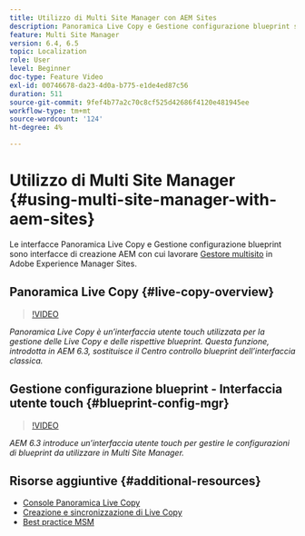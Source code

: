 ```yaml
---
title: Utilizzo di Multi Site Manager con AEM Sites
description: Panoramica Live Copy e Gestione configurazione blueprint sono interfacce abilitate per l’interfaccia touch per l’utilizzo di Multi Site Manager.
feature: Multi Site Manager
version: 6.4, 6.5
topic: Localization
role: User
level: Beginner
doc-type: Feature Video
exl-id: 00746678-da23-4d0a-b775-e1de4ed87c56
duration: 511
source-git-commit: 9fef4b77a2c70c8cf525d42686f4120e481945ee
workflow-type: tm+mt
source-wordcount: '124'
ht-degree: 4%

---
```


# Utilizzo di Multi Site Manager {#using-multi-site-manager-with-aem-sites}

Le interfacce Panoramica Live Copy e Gestione configurazione blueprint sono interfacce di creazione AEM con cui lavorare [Gestore multisito](https://experienceleague.adobe.com/docs/experience-manager-cloud-service/content/sites/administering/reusing-content/msm-and-translation.html?lang=it) in Adobe Experience Manager Sites.

## Panoramica Live Copy {#live-copy-overview}

>[!VIDEO](https://video.tv.adobe.com/v/17054?quality=12&learn=on)

*Panoramica Live Copy è un’interfaccia utente touch utilizzata per la gestione delle Live Copy e delle rispettive blueprint. Questa funzione, introdotta in AEM 6.3, sostituisce il Centro controllo blueprint dell’interfaccia classica.*

## Gestione configurazione blueprint - Interfaccia utente touch {#blueprint-config-mgr}

>[!VIDEO](https://video.tv.adobe.com/v/17056?quality=12&learn=on)

*AEM 6.3 introduce un’interfaccia utente touch per gestire le configurazioni di blueprint da utilizzare in Multi Site Manager.*

## Risorse aggiuntive {#additional-resources}

* [Console Panoramica Live Copy](https://helpx.adobe.com/experience-manager/6-5/sites/administering/using/msm-livecopy-overview.html)
* [Creazione e sincronizzazione di Live Copy](https://helpx.adobe.com/experience-manager/6-5/sites/administering/using/msm-livecopy.html)
* [Best practice MSM](https://helpx.adobe.com/experience-manager/6-5/sites/administering/using/msm-best-practices.html)
